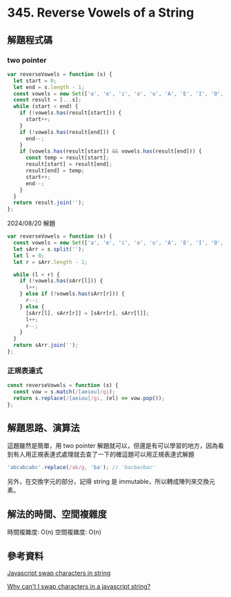 # 345. Reverse Vowels of a String

## 解題程式碼

### two pointer

```javascript
var reverseVowels = function (s) {
  let start = 0;
  let end = s.length - 1;
  const vowels = new Set(['a', 'e', 'i', 'o', 'u', 'A', 'E', 'I', 'O', 'U']);
  const result = [...s];
  while (start < end) {
    if (!vowels.has(result[start])) {
      start++;
    }
    if (!vowels.has(result[end])) {
      end--;
    }
    if (vowels.has(result[start]) && vowels.has(result[end])) {
      const temp = result[start];
      result[start] = result[end];
      result[end] = temp;
      start++;
      end--;
    }
  }
  return result.join('');
};
```

2024/08/20 解題

```javascript
var reverseVowels = function (s) {
  const vowels = new Set(['a', 'e', 'i', 'o', 'u', 'A', 'E', 'I', 'O', 'U']);
  let sArr = s.split('');
  let l = 0;
  let r = sArr.length - 1;

  while (l < r) {
    if (!vowels.has(sArr[l])) {
      l++;
    } else if (!vowels.has(sArr[r])) {
      r--;
    } else {
      [sArr[l], sArr[r]] = [sArr[r], sArr[l]];
      l++;
      r--;
    }
  }
  return sArr.join('');
};
```

### 正規表達式

```javascript
const reverseVowels = function (s) {
  const vow = s.match(/[aeiou]/gi);
  return s.replace(/[aeiou]/gi, (el) => vow.pop());
};
```

## 解題思路、演算法

這題雖然是簡單，用 two pointer 解題就可以，但還是有可以學習的地方，因為看到有人用正規表達式處理就去查了一下的確這題可以用正規表達式解題

```javascript
'abcabcabc'.replace(/ab/g, 'ba'); // 'bacbacbac'
```

另外，在交換字元的部分，記得 string 是 immutable，所以轉成陣列來交換元素。

## 解法的時間、空間複雜度

時間複雜度: O(n)
空間複雜度: O(n)

## 參考資料

[Javascript swap characters in string](https://stackoverflow.com/questions/48571430/javascript-swap-characters-in-string)

[Why can't I swap characters in a javascript string?](https://stackoverflow.com/questions/25345108/why-cant-i-swap-characters-in-a-javascript-string)
